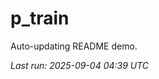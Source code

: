 # p_train

Auto-updating README demo.

<!--START_SECTION:status-->
_Last run: 2025-09-04 04:39 UTC_
<!--END_SECTION:status-->
















































































































































































































































































































